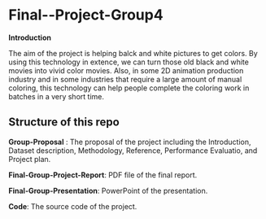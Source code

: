# Final--Project-Group4
**Introduction**

The aim of the project is helping balck and white pictures to get colors. By using this technology in extence, we can turn those old black and white movies into vivid color movies. Also, in some 2D animation production industry and in some industries that require a large amount of manual coloring, this technology can help people complete the coloring work in batches in a very short time.

## Structure of this repo

**Group-Proposal** : The proposal of the project including the Introduction, Dataset description, Methodology, Reference, Performance Evaluatio, and Project plan.

**Final-Group-Project-Report**: PDF file of the final report.

**Final-Group-Presentation**: PowerPoint of the presentation.

**Code**: The source code of the project.
